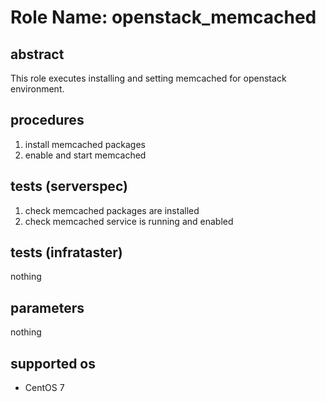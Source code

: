 # Role Name: openstack_memcached

## abstract
This role executes installing and setting memcached for openstack environment.

## procedures
1. install memcached packages
2. enable and start memcached

## tests (serverspec)
1. check memcached packages are installed
2. check memcached service is running and enabled

## tests (infrataster)
nothing

## parameters
nothing

## supported os
* CentOS 7
